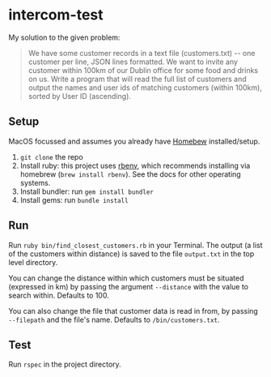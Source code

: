 # intercom-test
My solution to the given problem:

>We have some customer records in a text file (customers.txt) -- one customer per line, JSON lines formatted. We want to invite any customer within 100km of our Dublin office for some food and drinks on us. Write a program that will read the full list of customers and output the names and user ids of matching customers (within 100km), sorted by User ID (ascending).

## Setup
MacOS focussed and assumes you already have [Homebew](https://brew.sh/) installed/setup.

1. `git clone` the repo
2. Install ruby: this project uses [rbenv](https://github.com/rbenv/rbenv), which recommends installing via homebrew (`brew install rbenv`). See the docs for other operating systems.
3. Install bundler: run `gem install bundler`
4. Install gems: run `bundle install`

## Run
Run `ruby bin/find_closest_customers.rb` in your Terminal. The output (a list of the customers within distance) is saved to the file `output.txt` in the top level directory.

You can change the distance within which customers must be situated (expressed in km) by passing the argument `--distance` with the value to search within. Defaults to 100.

You can also change the file that customer data is read in from, by passing `--filepath` and the file's name. Defaults to `/bin/customers.txt`.

## Test
Run `rspec` in the project directory.
